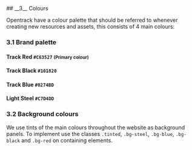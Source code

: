 

<div class="mb-5" markdown="1" data-aos="fade-up">
## __3__ Colours

Opentrack have a colour palette that should be referred to whenever creating new resources and assets, this consists of 4 main colours:

### 3.1 Brand palette

#### Track Red `#C63527` <small>(Primary colour)</small>
<div class="row palette">
  <div class="col bg-red">
  </div>
  <div class="col bg-red-80">
  </div>
  <div class="col bg-red-60">
  </div>
  <div class="col bg-red-40">
  </div>
  <div class="col bg-red-20">
  </div>
</div>

#### Track Black `#101820` 
<div class="row palette">
  <div class="col bg-black">
  </div>
  <div class="col bg-black-80">
  </div>
  <div class="col bg-black-60">
  </div>
  <div class="col bg-black-40">
  </div>
  <div class="col bg-black-20">
  </div>
</div>

#### Track Blue `#0274BD`  
<div class="row palette">
  <div class="col bg-blue">
  </div>
  <div class="col bg-blue-80">
  </div>
  <div class="col bg-blue-60">
  </div>
  <div class="col bg-blue-40">
  </div>
  <div class="col bg-blue-20">
  </div>
</div>  

#### Light Steel `#C7D4DD`
<div class="row palette">
  <div class="col bg-steel">
  </div>
  <div class="col bg-steel-80">
  </div>
  <div class="col bg-steel-60">
  </div>
  <div class="col bg-steel-40">
  </div>
  <div class="col bg-steel-20">
  </div>
</div> 

</div>

<div markdown="1" data-aos="fade-up">

### 3.2 Background colours

We use tints of the main colours throughout the website as background panels. To implement use the classes <span class="tinted">`.tinted`</span>, <span class="bg-steel">`.bg-steel`</span>, <span class="bg-blue">`.bg-blue`</span>, <span class="bg-black">`.bg-black`</span> and <span class="bg-red">`.bg-red`</span> on containing elements.


</div>
